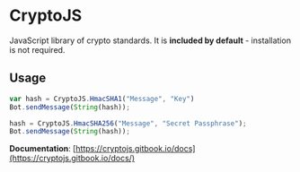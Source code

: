 # CryptoJS

JavaScript library of crypto standards. It is **included by default** - installation is not required.

## Usage

```javascript
var hash = CryptoJS.HmacSHA1("Message", "Key")
Bot.sendMessage(String(hash));

hash = CryptoJS.HmacSHA256("Message", "Secret Passphrase");
Bot.sendMessage(String(hash));
```

**Documentation**: [https://cryptojs.gitbook.io/docs](https://cryptojs.gitbook.io/docs/)

